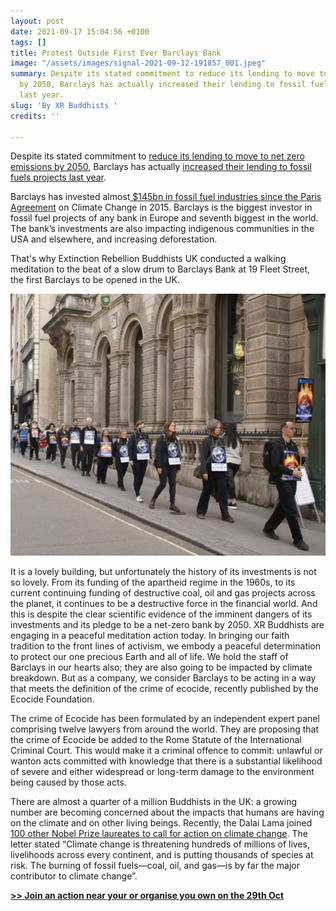 ```yaml
---
layout: post
date: 2021-09-17 15:04:56 +0100
tags: []
title: Protest Outside First Ever Barclays Bank
image: "/assets/images/signal-2021-09-12-191857_001.jpeg"
summary: Despite its stated commitment to reduce its lending to move to net-zero emissions
  by 2050, Barclays has actually increased their lending to fossil fuels projects
  last year.
slug: 'By XR Buddhists '
credits: ''

---
```

Despite its stated commitment to [reduce its lending to move to net zero emissions by 2050](https://home.barclays/society/our-position-on-climate-change/), Barclays has actually [increased their lending to fossil fuels projects last year](https://www.cityam.com/barclays-fossil-fuel-financing-increases-despite-net-zero-pledge/).

Barclays has invested almost[ $145bn in fossil fuel industries since the Paris Agreement](https://www.ran.org/bankingonclimatechaos2021/) on Climate Change in 2015. Barclays is the biggest investor in fossil fuel projects of any bank in Europe and seventh biggest in the world. The bank’s investments are also impacting indigenous communities in the USA and elsewhere, and increasing deforestation.

That's why Extinction Rebellion Buddhists UK conducted a walking meditation to the beat of a slow drum to Barclays Bank at 19 Fleet Street, the first Barclays to be opened in the UK.

![](/assets/images/fullsizeoutput_64de-1536x1276.jpeg)

It is a lovely building, but unfortunately the history of its investments is not so lovely. From its funding of the apartheid regime in the 1960s, to its current continuing funding of destructive coal, oil and gas projects across the planet, it continues to be a destructive force in the financial world. And this is despite the clear scientific evidence of the imminent dangers of its investments and its pledge to be a net-zero bank by 2050. XR Buddhists are engaging in a peaceful meditation action today. In bringing our faith tradition to the front lines of activism, we embody a peaceful determination to protect our one precious Earth and all of life. We hold the staff of Barclays in our hearts also; they are also going to be impacted by climate breakdown. But as a company, we consider Barclays to be acting in a way that meets the definition of the crime of ecocide, recently published by the Ecocide Foundation.

The crime of Ecocide has been formulated by an independent expert panel comprising twelve lawyers from around the world. They are proposing that the crime of  Ecocide be added to the Rome Statute of the International Criminal Court. This would make it a criminal offence to commit: unlawful or wanton acts committed with knowledge that there is a substantial likelihood of severe and either widespread or long-term damage to the environment being caused by those acts.

There are almost a quarter of a million Buddhists in the UK: a growing number are becoming concerned about the impacts that humans are having on the climate and on other living beings.  Recently, the Dalai Lama joined [100 other Nobel Prize laureates to call for action on climate change](https://www.buddhistdoor.net/news/dalai-lama-joins-nobel-laureates-in-earth-day-appeal-to-eliminate-fossil-fuels).  The letter stated “Climate change is threatening hundreds of millions of lives, livelihoods across every continent, and is putting thousands of species at risk. The burning of fossil fuels—coal, oil, and gas—is by far the major contributor to climate change”.

[**>> Join an action near your or organise you own on the 29th Oct**](https://defundclimatechaos.uk/#map)